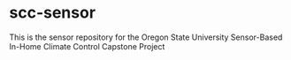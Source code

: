 # scc-sensor
This is the sensor repository for the Oregon State University Sensor-Based In-Home Climate Control Capstone Project
